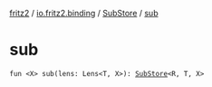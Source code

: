 [fritz2](../../index.md) / [io.fritz2.binding](../index.md) / [SubStore](index.md) / [sub](./sub.md)

# sub

`fun <X> sub(lens: Lens<T, X>): `[`SubStore`](index.md)`<R, T, X>`